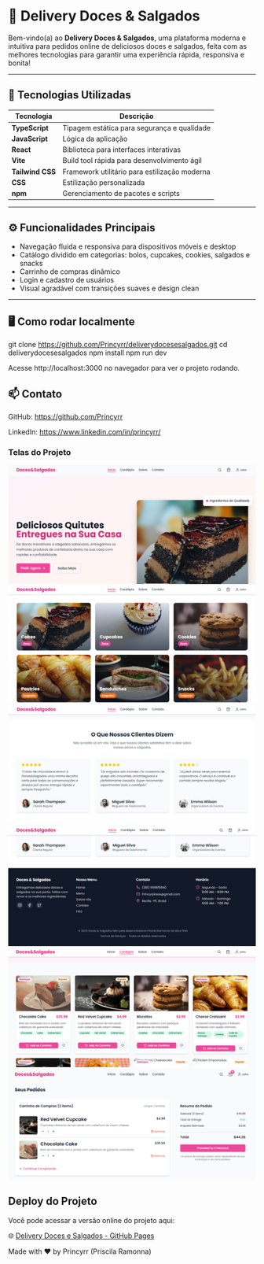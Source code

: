 ﻿# 🍰 Delivery Doces & Salgados

Bem-vindo(a) ao **Delivery Doces & Salgados**, 
uma plataforma moderna e intuitiva para pedidos online de deliciosos doces e salgados, feita com as melhores tecnologias para garantir uma experiência rápida, responsiva e bonita!

---

## 🚀 Tecnologias Utilizadas

| Tecnologia       | Descrição                                      |
|---------------   |------------------------------------------------|
| **TypeScript**   | Tipagem estática para segurança e qualidade    |
| **JavaScript**   | Lógica da aplicação                            |
| **React**        | Biblioteca para interfaces interativas         |
| **Vite**         | Build tool rápida para desenvolvimento ágil    |
| **Tailwind CSS** | Framework utilitário para estilização moderna  |
| **CSS**          | Estilização personalizada                      |
| **npm**          | Gerenciamento de pacotes e scripts             |

---

## ⚙️ Funcionalidades Principais

- Navegação fluida e responsiva para dispositivos móveis e desktop  
- Catálogo dividido em categorias: bolos, cupcakes, cookies, salgados e snacks  
- Carrinho de compras dinâmico  
- Login e cadastro de usuários  
- Visual agradável com transições suaves e design clean  

---

## 🖥️ Como rodar localmente

git clone https://github.com/Princyrr/deliverydocesesalgados.git
cd deliverydocesesalgados
npm install
npm run dev

Acesse http://localhost:3000 no navegador para ver o projeto rodando.

## 📫 Contato

GitHub: https://github.com/Princyrr

LinkedIn: https://www.linkedin.com/in/princyrr/

### Telas do Projeto

![Tela 1](src/img/tela1.png)  
![Tela 2](src/img/tela2.png)  
![Tela 3](src/img/tela3.png)  
![Tela 4](src/img/tela4.png)  
![Tela 5](src/img/tela5.png)  
![Tela 6](src/img/tela6.png)

## Deploy do Projeto

Você pode acessar a versão online do projeto aqui:

🌐 [Delivery Doces e Salgados - GitHub Pages](https://princyrr.github.io/deliverydocesesalgados/)

Made with ❤️ by Princyrr (Priscila Ramonna)
